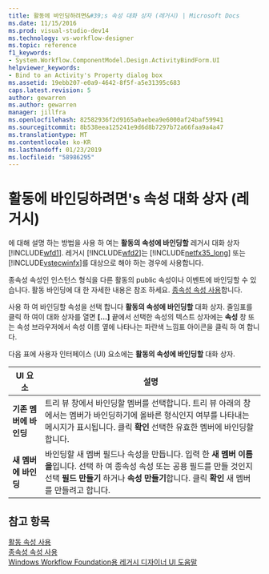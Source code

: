 ```yaml
---
title: 활동에 바인딩하려면&#39;s 속성 대화 상자 (레거시) | Microsoft Docs
ms.date: 11/15/2016
ms.prod: visual-studio-dev14
ms.technology: vs-workflow-designer
ms.topic: reference
f1_keywords:
- System.Workflow.ComponentModel.Design.ActivityBindForm.UI
helpviewer_keywords:
- Bind to an Activity's Property dialog box
ms.assetid: 19ebb207-e0a9-4642-8f5f-a5e31395c683
caps.latest.revision: 5
author: gewarren
ms.author: gewarren
manager: jillfra
ms.openlocfilehash: 82582936f2d9165a0aebea9e6000af24baf59941
ms.sourcegitcommit: 8b538eea125241e9d6d8b7297b72a66faa9a4a47
ms.translationtype: MT
ms.contentlocale: ko-KR
ms.lasthandoff: 01/23/2019
ms.locfileid: "58986295"
---
```

# <a name="bind-to-an-activity39s-property-dialog-box-legacy"></a>활동에 바인딩하려면&#39;s 속성 대화 상자 (레거시)
에 대해 설명 하는 방법을 사용 하 여는 **활동의 속성에 바인딩할** 레거시 대화 상자 [!INCLUDE[wfd1](../includes/wfd1-md.md)]. 레거시 [!INCLUDE[wfd2](../includes/wfd2-md.md)]는 [!INCLUDE[netfx35_long](../includes/netfx35-long-md.md)] 또는 [!INCLUDE[vstecwinfx](../includes/vstecwinfx-md.md)]를 대상으로 해야 하는 경우에 사용합니다.  
  
 종속성 속성인 인스턴스 형식을 다른 활동의 public 속성이나 이벤트에 바인딩할 수 있습니다. 활동 바인딩에 대 한 자세한 내용은 참조 하세요. [종속성 속성 사용](http://go.microsoft.com/fwlink?LinkID=65007)합니다.  
  
 사용 하 여 바인딩할 속성을 선택 합니다 **활동의 속성에 바인딩할** 대화 상자. 줄임표를 클릭 하 여이 대화 상자를 열면 **[...]**  끝에서 선택한 속성의 텍스트 상자에는 **속성** 창 또는 속성 브라우저에서 속성 이름 옆에 나타나는 파란색 느낌표 아이콘을 클릭 하 여 합니다.  
  
 다음 표에 사용자 인터페이스 (UI) 요소에는 **활동의 속성에 바인딩할** 대화 상자.  
  
|UI 요소|설명|  
|----------------|-----------------|  
|**기존 멤버에 바인딩**|트리 뷰 창에서 바인딩할 멤버를 선택합니다. 트리 뷰 아래의 창에서는 멤버가 바인딩하기에 올바른 형식인지 여부를 나타내는 메시지가 표시됩니다. 클릭 **확인** 선택한 유효한 멤버에 바인딩할 합니다.|  
|**새 멤버에 바인딩**|바인딩할 새 멤버 필드나 속성을 만듭니다. 입력 한 **새 멤버 이름을**입니다. 선택 하 여 종속성 속성 또는 공용 필드를 만들 것인지 선택 **필드 만들기** 하거나 **속성 만들기**합니다. 클릭 **확인** 새 멤버를 만들려고 합니다.|  
  
## <a name="see-also"></a>참고 항목  
 [활동 속성 사용](http://go.microsoft.com/fwlink?LinkID=65013)   
 [종속성 속성 사용](http://go.microsoft.com/fwlink?LinkID=65007)   
 [Windows Workflow Foundation용 레거시 디자이너 UI 도움말](../workflow-designer/legacy-designer-for-windows-workflow-foundation-ui-help.md)